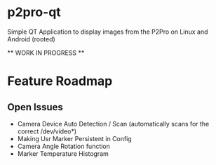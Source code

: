 # p2pro-qt
Simple QT Application to display images from the P2Pro
on Linux and Android (rooted)

** WORK IN PROGRESS **


# Feature Roadmap
## Open Issues
* Camera Device Auto Detection / Scan	(automatically scans for the correct /dev/video*)
* Making Usr Marker Persistent in Config
* Camera Angle Rotation function
* Marker Temperature Histogram